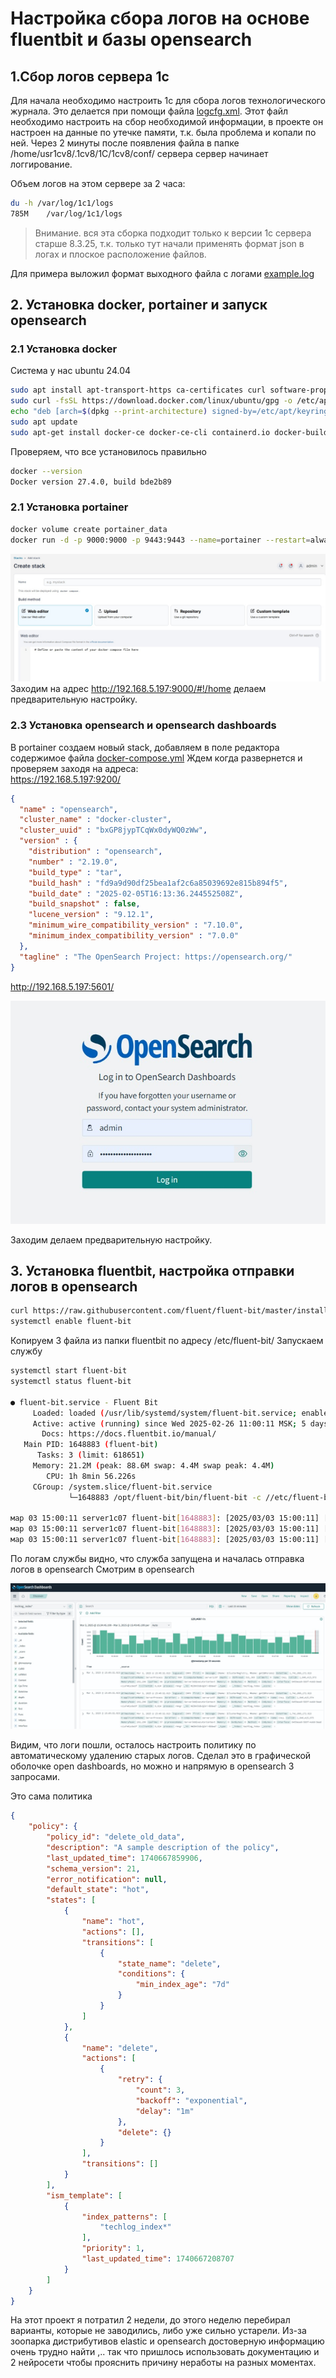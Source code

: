 # Настройка сбора логов на основе fluentbit и базы opensearch

## 1.Сбор логов сервера 1с

Для начала необходимо настроить 1с для сбора логов технологического журнала.
Это делается при помощи файла [logcfg.xml](1с/logcfg.xml).
Этот файл необходимо настроить на сбор необходимой информации, в проекте он настроен на данные по утечке памяти, т.к. была проблема и копали по ней. Через 2 минуты после появления файла в папке /home/usr1cv8/.1cv8/1C/1cv8/conf/ сервера сервер начинает логгирование.

Объем логов на этом сервере за 2 часа:

```bash
du -h /var/log/1c1/logs
785M    /var/log/1c1/logs
```

> Внимание. вся эта сборка подходит только к версии 1с сервера старше 8.3.25, т.к. только тут начали применять формат json в логах и плоское расположение файлов.

Для примера выложил формат выходного файла с логами [example.log](1с/example.log)

## 2. Установка docker, portainer и запуск opensearch

### 2.1 Установка docker

Система у нас ubuntu 24.04

```bash
sudo apt install apt-transport-https ca-certificates curl software-properties-common -y
sudo curl -fsSL https://download.docker.com/linux/ubuntu/gpg -o /etc/apt/keyrings/docker.asc
echo "deb [arch=$(dpkg --print-architecture) signed-by=/etc/apt/keyrings/docker.asc] https://download.docker.com/linux/ubuntu $(. /etc/os-release && echo "$VERSION_CODENAME") stable" | sudo tee /etc/apt/sources.list.d/docker.list > /dev/null
sudo apt update
sudo apt-get install docker-ce docker-ce-cli containerd.io docker-buildx-plugin docker-compose-plugin
```

Проверяем, что все установилось правильно

```bash
docker --version
Docker version 27.4.0, build bde2b89
```

### 2.1 Установка portainer

```bash
docker volume create portainer_data
docker run -d -p 9000:9000 -p 9443:9443 --name=portainer --restart=always -v /var/run/docker.sock:/var/run/docker.sock -v portainer_data:/data portainer/portainer-ce:latest
```
![stack](img/1.jpg)
Заходим на адрес http://192.168.5.197:9000/#!/home делаем предварительную настройку.

### 2.3 Установка opensearch и opensearch dashboards
В portainer создаем новый stack, добавляем в поле редактора содержимое файла [docker-compose.yml](docker-compose.yml)
Ждем когда развернется и проверяем заходя на адреса:  
https://192.168.5.197:9200/

```json
{
  "name" : "opensearch",
  "cluster_name" : "docker-cluster",
  "cluster_uuid" : "bxGP8jypTCqWx0dyWQ0zWw",
  "version" : {
    "distribution" : "opensearch",
    "number" : "2.19.0",
    "build_type" : "tar",
    "build_hash" : "fd9a9d90df25bea1af2c6a85039692e815b894f5",
    "build_date" : "2025-02-05T16:13:36.244552508Z",
    "build_snapshot" : false,
    "lucene_version" : "9.12.1",
    "minimum_wire_compatibility_version" : "7.10.0",
    "minimum_index_compatibility_version" : "7.0.0"
  },
  "tagline" : "The OpenSearch Project: https://opensearch.org/"
}
```

http://192.168.5.197:5601/  

![open dashboard 1](img/2.jpg)

Заходим делаем предварительную настройку.

## 3. Установка fluentbit, настройка отправки логов в opensearch

```bash
curl https://raw.githubusercontent.com/fluent/fluent-bit/master/install.sh | sh
systemctl enable fluent-bit
```

Копируем 3 файла из папки fluentbit по адресу /etc/fluent-bit/
Запускаем службу

```bash
systemctl start fluent-bit
systemctl status fluent-bit

● fluent-bit.service - Fluent Bit
     Loaded: loaded (/usr/lib/systemd/system/fluent-bit.service; enabled; preset: enabled)
     Active: active (running) since Wed 2025-02-26 11:00:11 MSK; 5 days ago
       Docs: https://docs.fluentbit.io/manual/
   Main PID: 1648883 (fluent-bit)
      Tasks: 3 (limit: 618651)
     Memory: 21.2M (peak: 88.6M swap: 4.4M swap peak: 4.4M)
        CPU: 1h 8min 56.226s
     CGroup: /system.slice/fluent-bit.service
             └─1648883 /opt/fluent-bit/bin/fluent-bit -c //etc/fluent-bit/fluent-bit.conf

мар 03 15:00:11 server1c07 fluent-bit[1648883]: [2025/03/03 15:00:11] [ info] [input:tail:tail.0] inotify_fs_add(): inode=23070125 watch_fd=6764 name=/var/log/1c1/logs/rphost_437976_250303>
мар 03 15:00:11 server1c07 fluent-bit[1648883]: [2025/03/03 15:00:11] [ info] [input:tail:tail.0] inotify_fs_add(): inode=23074706 watch_fd=6765 name=/var/log/1c1/logs/rphost_439057_250303>
мар 03 15:00:11 server1c07 fluent-bit[1648883]: [2025/03/03 15:00:11] [ info] [input:tail:tail.0] inotify_fs_add(): inode=23074251 watch_fd=6766 name=/var/log/1c1/logs/rphost_440042_250303>
```

По логам службы видно, что служба запущена и началась отправка логов в opensearch
Смотрим в opensearch

![open dashboard 2](img/3.jpg)

Видим, что логи пошли, осталось настроить политику по автоматическому удалению старых логов.
Сделал это в графической оболочке open dashboards, но можно и напрямую в opensearch 3 запросами.

Это сама политика
```json
{
    "policy": {
        "policy_id": "delete_old_data",
        "description": "A sample description of the policy",
        "last_updated_time": 1740667859906,
        "schema_version": 21,
        "error_notification": null,
        "default_state": "hot",
        "states": [
            {
                "name": "hot",
                "actions": [],
                "transitions": [
                    {
                        "state_name": "delete",
                        "conditions": {
                            "min_index_age": "7d"
                        }
                    }
                ]
            },
            {
                "name": "delete",
                "actions": [
                    {
                        "retry": {
                            "count": 3,
                            "backoff": "exponential",
                            "delay": "1m"
                        },
                        "delete": {}
                    }
                ],
                "transitions": []
            }
        ],
        "ism_template": [
            {
                "index_patterns": [
                    "techlog_index*"
                ],
                "priority": 1,
                "last_updated_time": 1740667208707
            }
        ]
    }
}
```

На этот проект я потратил 2 недели, до этого неделю перебирал варианты, которые не заводились, либо уже сильно устарели.
Из-за зоопарка дистрибутивов elastic и opensearch достоверную информацию очень трудно найти ,.. так что пришлось использовать документацию и 2 нейросети чтобы прояснить причину неработы на разных моментах. 